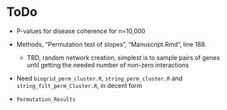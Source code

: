 # ToDo

- P-values for disease coherence for n=10,000

- Methods, "Permutation test of slopes”, “Manuscript.Rmd”, line 188.
    - TBD, random network creation, simplest is to sample pairs of genes until getting the needed number of non-zero interactions

- Need `biogrid_perm_cluster.R`, `string_perm_cluster.R` and `string_filt_perm_Cluster.R`, in decent form

- `Permutation_Results`
